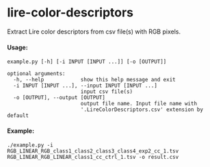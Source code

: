 # lire-color-descriptors
Extract Lire color descriptors from csv file(s) with RGB pixels.

#### Usage: 
```
example.py [-h] [-i INPUT [INPUT ...]] [-o [OUTPUT]]

optional arguments:
  -h, --help            show this help message and exit
  -i INPUT [INPUT ...], --input INPUT [INPUT ...]
                        input csv file(s)
  -o [OUTPUT], --output [OUTPUT]
                        output file name. Input file name with
                        '.LireColorDescriptors.csv' extension by default
```

#### Example:
`./example.py -i RGB_LINEAR_RGB_class1_class2_class3_class4_exp2_cc_1.tsv RGB_LINEAR_RGB_LINEAR_class1_cc_ctrl_1.tsv -o result.csv`
